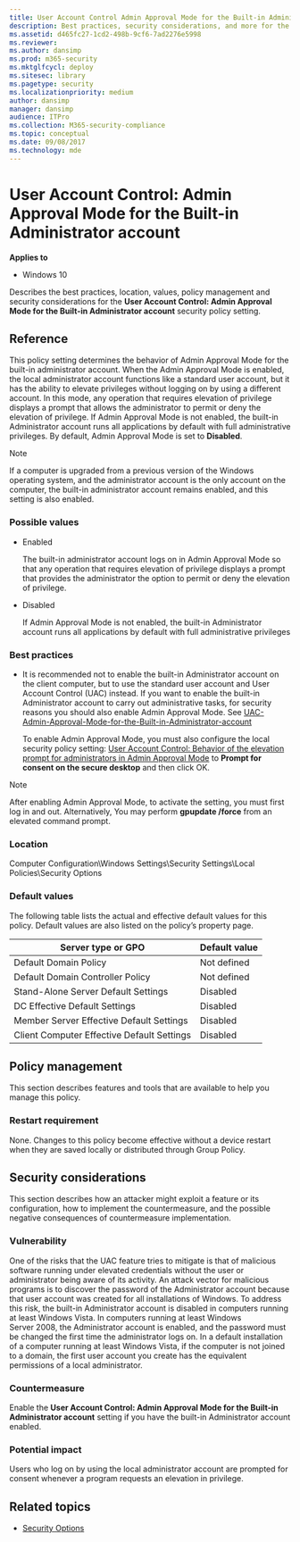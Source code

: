 ```yaml
---
title: User Account Control Admin Approval Mode for the Built-in Administrator account (Windows 10)
description: Best practices, security considerations, and more for the policy setting, User Account Control Admin Approval Mode for the Built-in Administrator account.
ms.assetid: d465fc27-1cd2-498b-9cf6-7ad2276e5998
ms.reviewer: 
ms.author: dansimp
ms.prod: m365-security
ms.mktglfcycl: deploy
ms.sitesec: library
ms.pagetype: security
ms.localizationpriority: medium
author: dansimp
manager: dansimp
audience: ITPro
ms.collection: M365-security-compliance
ms.topic: conceptual
ms.date: 09/08/2017
ms.technology: mde
---
```


# User Account Control: Admin Approval Mode for the Built-in Administrator account
**Applies to**
-   Windows 10

Describes the best practices, location, values, policy management and security considerations for the **User Account Control: Admin Approval Mode for the Built-in Administrator account** security policy setting.

## Reference

This policy setting determines the behavior of Admin Approval Mode for the built-in administrator account.
When the Admin Approval Mode is enabled, the local administrator account functions like a standard user account, but it has the ability to elevate privileges without logging on by using a different account. In this mode, any operation that requires elevation of privilege displays a prompt that allows the administrator to permit or deny the elevation of privilege. If Admin Approval Mode is not enabled, the built-in Administrator account runs all applications by default with full administrative privileges. By default, Admin Approval Mode is set to **Disabled**.

> [!NOTE]
> If a computer is upgraded from a previous version of the Windows operating system, and the administrator account is the only account on the computer, the built-in administrator account remains enabled, and this setting is also enabled.
 
### Possible values

-   Enabled

    The built-in administrator account logs on in Admin Approval Mode so that any operation that requires elevation of privilege displays a prompt that provides the administrator the option to permit or deny the elevation of privilege.

-   Disabled

    If Admin Approval Mode is not enabled, the built-in Administrator account runs all applications by default with full administrative privileges

### Best practices

-   It is recommended not to enable the built-in Administrator account on the client computer, but to use the standard user account and User Account Control (UAC) instead. If you want to enable the built-in Administrator account to carry out administrative tasks, for security reasons you should also enable Admin Approval Mode. See [UAC-Admin-Approval-Mode-for-the-Built-in-Administrator-account](/windows/device-security/security-policy-settings/user-account-control-admin-approval-mode-for-the-built-in-administrator-account)

    To enable Admin Approval Mode, you must also configure the local security policy setting: [User Account Control: Behavior of the elevation prompt for administrators in Admin Approval Mode](/windows/device-security/security-policy-settings/user-account-control-behavior-of-the-elevation-prompt-for-administrators-in-admin-approval-mode) to **Prompt for consent on the secure desktop** and then click OK.

> [!NOTE]
> After enabling Admin Approval Mode, to activate the setting, you must first log in and out. Alternatively, You may perform **gpupdate /force** from an elevated command prompt. 

### Location

Computer Configuration\\Windows Settings\\Security Settings\\Local Policies\\Security Options

### Default values

The following table lists the actual and effective default values for this policy. Default values are also listed on the policy’s property page.

| Server type or GPO | Default value |
| - | - |
| Default Domain Policy| Not defined|
| Default Domain Controller Policy | Not defined| 
| Stand-Alone Server Default Settings | Disabled| 
| DC Effective Default Settings | Disabled| 
| Member Server Effective Default Settings | Disabled| 
| Client Computer Effective Default Settings | Disabled| 
 
## Policy management

This section describes features and tools that are available to help you manage this policy.

### Restart requirement

None. Changes to this policy become effective without a device restart when they are saved locally or distributed through Group Policy.

## Security considerations

This section describes how an attacker might exploit a feature or its configuration, how to implement the countermeasure, and the possible negative consequences of countermeasure implementation.

### Vulnerability

One of the risks that the UAC feature tries to mitigate is that of malicious software running under elevated credentials without the user or administrator being aware of its activity. An attack vector for malicious programs is to discover the password of the Administrator account because that user account was created for all installations of Windows. To address this risk, the built-in Administrator account is disabled in computers running at least Windows Vista. In computers running at least Windows Server 2008, the Administrator account is enabled, and the password must be changed the first time the administrator logs on. In a default installation of a computer running at least Windows Vista, if the computer is not joined to a domain, the first user account you create has the equivalent permissions of a local administrator.

### Countermeasure

Enable the **User Account Control: Admin Approval Mode for the Built-in Administrator account** setting if you have the built-in Administrator account enabled.

### Potential impact

Users who log on by using the local administrator account are prompted for consent whenever a program requests an elevation in privilege.
## Related topics

- [Security Options](/windows/device-security/security-policy-settings/security-options)